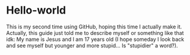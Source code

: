 # Hello-world
This is my second time using GitHub, hoping this time I actually make it.
Actually, this guide just told me to describe myself or something like that idk: My name is Jesus and I am 17 years old (I hope someday I look back and see myself but younger and more stupid... Is "stupidier" a word?).
